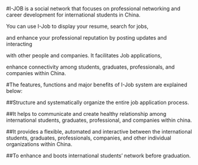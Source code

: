 #I-JOB is a social network that focuses on professional networking and 
career development for international students in China. 

You can use I-Job to display your resume, search for jobs, 

and enhance your professional reputation by posting updates and interacting 

with other people and companies. It facilitates Job applications, 

enhance connectivity among students, graduates, professionals, and companies within China. 

#The features, functions and major benefits of I-Job system are explained below:

##Structure and systematically organize the entire job application process.

##It helps to communicate and create healthy relationship among international students,
 graduates, professional, and companies within china. 
 
##It provides a flexible, automated and interactive between the 
international students, graduates, professionals, companies, and other 
individual organizations within China.

##To enhance and boots international students’ network before graduation.
